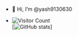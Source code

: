 - 👋 Hi, I’m @yash9130630

- ![Visitor Count](https://profile-counter.glitch.me/{yash9130630}/count.svg) <br>
[![GitHub stats](https://github-readme-stats.vercel.app/api?username=yash9130630&show_icons=true&theme=radical)]
